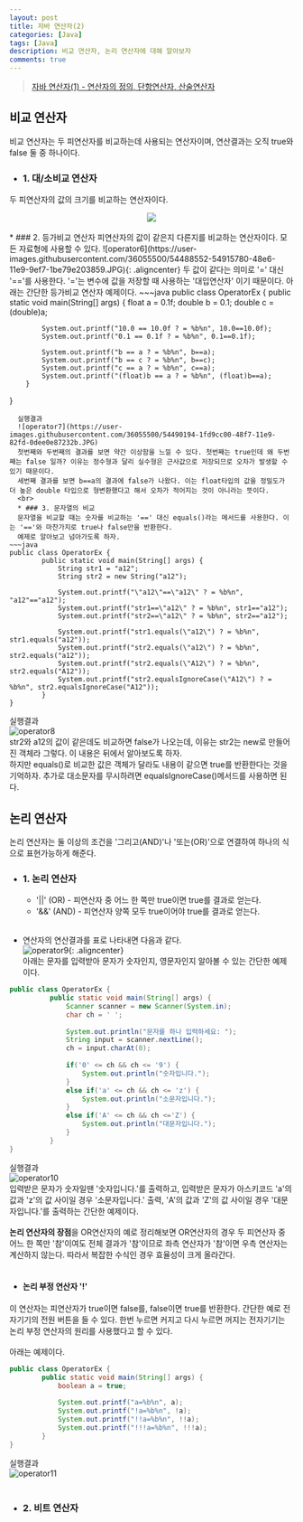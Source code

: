```yaml
---
layout: post
title: 자바 연산자(2)
categories: [Java]
tags: [Java]
description: 비교 연산자, 논리 연산자에 대해 알아보자
comments: true
---
```


> [자바 연산자(1) - 연산자의 정의, 단항연산자, 산술연산자](https://keencho.github.io/java/2019/03/14/java-%EC%97%B0%EC%82%B0%EC%9E%901.html)  

## 비교 연산자  
비교 연산자는 두 피연산자를 비교하는데 사용되는 연산자이며, 연산결과는 오직 true와 false 둘 중 하나이다.  
  * ### 1. 대/소비교 연산자  
  두 피연산자의 값의 크기를 비교하는 연산자이다. 
  <center><img src="https://user-images.githubusercontent.com/36055500/54488458-57d81380-48e5-11e9-83b4-cef2a0250822.JPG"></center>  
  <br>
  * ### 2. 등가비교 연산자  
  피연산자의 값이 같은지 다른지를 비교하는 연산자이다. 모든 자료형에 사용할 수 있다.  
  ![operator6](https://user-images.githubusercontent.com/36055500/54488552-54915780-48e6-11e9-9ef7-1be79e203859.JPG){: .aligncenter}  
  두 값이 같다는 의미로 '=' 대신 '=='를 사용한다. '='는 변수에 값을 저장할 때 사용하는 '대입연산자' 이기 때문이다.  
  아래는 간단한 등가비교 연산자 예제이다.  
~~~java
public class OperatorEx {
        public static void main(String[] args) {
            float a = 0.1f;
            double b = 0.1;
            double c = (double)a;
			
            System.out.printf("10.0 == 10.0f ? = %b%n", 10.0==10.0f);
            System.out.printf("0.1 == 0.1f ? = %b%n", 0.1==0.1f);
			
            System.out.printf("b == a ? = %b%n", b==a);
            System.out.printf("b == c ? = %b%n", b==c);
            System.out.printf("c == a ? = %b%n", c==a);
            System.out.printf("(float)b == a ? = %b%n", (float)b==a);
        }
}  
~~~  
  실행결과  
  ![operator7](https://user-images.githubusercontent.com/36055500/54490194-1fd9cc00-48f7-11e9-82fd-0dee0e87232b.JPG)  
  첫번째와 두번째의 결과를 보면 약간 이상함을 느낄 수 있다. 첫번째는 true인데 왜 두번째는 false 일까? 이유는 정수형과 달리 실수형은 근사값으로 저장되므로 오차가 발생할 수 있기 때문이다.  
  세번째 결과를 보면 b==a의 결과에 false가 나왔다. 이는 float타입의 값을 정밀도가 더 높은 double 타입으로 형변환했다고 해서 오차가 적어지는 것이 아니라는 뜻이다.  
  <br>
  * ### 3. 문자열의 비교  
  문자열을 비교할 때는 숫자를 비교하는 '==' 대신 equals()라는 메서드를 사용한다. 이는 '=='와 마찬가지로 true나 false만을 반환한다.  
  예제로 알아보고 넘아가도록 하자.  
~~~java
public class OperatorEx {
        public static void main(String[] args) {
            String str1 = "a12";
            String str2 = new String("a12");
			
            System.out.printf("\"a12\"==\"a12\" ? = %b%n", "a12"=="a12");
            System.out.printf("str1==\"a12\" ? = %b%n", str1=="a12");
            System.out.printf("str2==\"a12\" ? = %b%n", str2=="a12");
			
            System.out.printf("str1.equals(\"a12\") ? = %b%n", str1.equals("a12"));
            System.out.printf("str2.equals(\"a12\") ? = %b%n", str2.equals("a12"));
            System.out.printf("str2.equals(\"A12\") ? = %b%n", str2.equals("A12"));
            System.out.printf("str2.equalsIgnoreCase(\"A12\") ? = %b%n", str2.equalsIgnoreCase("A12"));
        }
}
~~~  
  실행결과  
  ![operator8](https://user-images.githubusercontent.com/36055500/54490432-16516380-48f9-11e9-91cc-704bc44a4ed9.JPG)  
  str2와 a12의 값이 같은데도 비교하면 false가 나오는데, 이유는 str2는 new로 만들어진 객체라 그렇다. 이 내용은 뒤에서 알아보도록 하자.  
  하지만 equals()로 비교한 값은 객체가 달라도 내용이 같으면 true를 반환한다는 것을 기억하자. 추가로 대소문자를 무시하려면 equalsIgnoreCase()메서드를 사용하면 된다.
  
## 논리 연산자  
논리 연산자는 둘 이상의 조건을 '그리고(AND)'나 '또는(OR)'으로 연결하여 하나의 식으로 표현가능하게 해준다.  
  * ### 1. 논리 연산자  
    * '\|\|' (OR) - 피연산자 중 어느 한 쪽만 true이면 true를 결과로 얻는다.  
	* '&&' (AND) - 피연산자 양쪽 모두 true이어야 true를 결과로 얻는다.  
	<br>
  - 연산자의 연산결과를 표로 나타내면 다음과 같다.  
  ![operator9](https://user-images.githubusercontent.com/36055500/54490826-b361cb80-48fc-11e9-9a73-e6d26055c45c.JPG){: .aligncenter}  
  아래는 문자를 입력받아 문자가 숫자인지, 영문자인지 알아볼 수 있는 간단한 예제이다.  
~~~java
public class OperatorEx {
          public static void main(String[] args) {
              Scanner scanner = new Scanner(System.in);
              char ch = ' ';
			
              System.out.println("문자를 하나 입력하세요: ");
              String input = scanner.nextLine();
              ch = input.charAt(0);
			
              if('0' <= ch && ch <= '9') {
                  System.out.println("숫자입니다.");
              }
              else if('a' <= ch && ch <= 'z') {
                  System.out.println("소문자입니다.");
              }
			  else if('A' <= ch && ch <='Z') {
                  System.out.println("대문자입니다.");
              }
          }
}
~~~  
  실행결과  
  ![operator10](https://user-images.githubusercontent.com/36055500/54491035-67178b00-48fe-11e9-9419-298a7bcf98f6.JPG)  
  입력받은 문자가 숫자일땐 '숫자입니다.'를 출력하고, 입력받은 문자가 아스키코드 'a'의 값과 'z'의 값 사이일 경우 '소문자입니다.' 출력, 'A'의 값과 'Z'의 값 사이일 경우 '대문자입니다.'를 출력하는 간단한 예제이다.  
  <br>
  **논리 연산자의 장점**을 OR연산자의 예로 정리해보면 OR연산자의 경우 두 피연산자 중 어느 한 쪽만 '참'이여도 전체 결과가 '참'이므로 좌측 연산자가 '참'이면 우측 연산자는 계산하지 않는다. 따라서 복잡한 수식인 경우 효율성이 크게 올라간다.  
  <br>
  * #### 논리 부정 연산자 '!'  
  이 연산자는 피연산자가 true이면 false를, false이면 true를 반환한다. 간단한 예로 전자기기의 전원 버튼을 들 수 있다. 한번 누르면 커지고 다시 누르면 꺼지는 전자기기는 논리 부정 연산자의 원리를 사용했다고 할 수 있다.  
  <br>
  아래는 예제이다.  
~~~java
public class OperatorEx {
        public static void main(String[] args) {
            boolean a = true;
			
            System.out.printf("a=%b%n", a);
            System.out.printf("!a=%b%n", !a);
            System.out.printf("!!a=%b%n", !!a);
            System.out.printf("!!!a=%b%n", !!!a);
        }
}
~~~  
  실행결과  
  ![operator11](https://user-images.githubusercontent.com/36055500/54492182-91217b00-4907-11e9-9ec8-4f9a176f137b.JPG)  
<br>
  * ### 2. 비트 연산자

  
